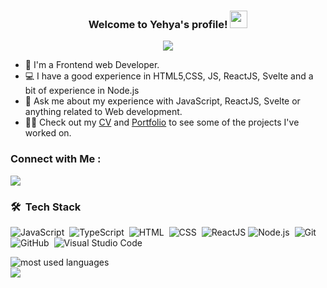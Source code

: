<h3 align="center">
  Welcome to Yehya's profile!
  <img src="https://media.giphy.com/media/hvRJCLFzcasrR4ia7z/giphy.gif" width="28">
</h3>

<!-- Typing SVG by DenverCoder1 - https://github.com/DenverCoder1/readme-typing-svg -->
<p align="center">
  <a href="https://github.com/DenverCoder1/readme-typing-svg"><img src="https://readme-typing-svg.herokuapp.com/?lines=Frontend%20Web%20Developer;Always%20learning%20new%20things&font=Fira%20Code&center=true&width=440&height=45&color=1c7ed6&vCenter=true&size=22"></a>
</p> 

- 🏢 I'm a Frontend web Developer.
- 💻 I have a good experience in HTML5,CSS, JS, ReactJS, Svelte and a bit of experience in Node.js
- 💬 Ask me about my experience with JavaScript, ReactJS, Svelte or anything related to Web development.
- 👨‍💻 Check out my <a href="https://rxresu.me/yehya/yehya-shaaban-cv">CV</a> and <a href="https://y22-portfolio.netlify.app/">Portfolio</a> to see some of the projects I've worked on.


### Connect with Me :

<a href="https://www.linkedin.com/in/yehyashaaban/" target="_blank"><img src="https://img.shields.io/badge/-Yehya Shaaban-0077B5?style=for-the-badge&logo=Linkedin&logoColor=white"/></a>

### 🛠 &nbsp;Tech Stack
![JavaScript](https://img.shields.io/badge/-JavaScript-05122A?style=flat&logo=javascript)&nbsp;
![TypeScript](https://img.shields.io/badge/-TypeScript-05122A?style=flat&logo=typescript)&nbsp;
![HTML](https://img.shields.io/badge/-HTML-05122A?style=flat&logo=HTML5)&nbsp;
![CSS](https://img.shields.io/badge/-CSS-05122A?style=flat&logo=CSS3&logoColor=1572B6)&nbsp;
![ReactJS](https://img.shields.io/badge/-React-05122A?style=flat&logo=react)
![Node.js](https://img.shields.io/badge/-Node.js-05122A?style=flat&logo=node.js&logoColor=339933)&nbsp;
![Git](https://img.shields.io/badge/-Git-05122A?style=flat&logo=git)&nbsp;
![GitHub](https://img.shields.io/badge/-GitHub-05122A?style=flat&logo=github)&nbsp;
![Visual Studio Code](https://img.shields.io/badge/-Visual%20Studio%20Code-05122A?style=flat&logo=visual-studio-code&logoColor=007ACC)&nbsp;




<img align="left" src="https://github-readme-stats.vercel.app/api/top-langs?username=Yehya22&show_icons=true&locale=en&layout=compact&theme=radical" alt="most used languages" />
<br>
<a href="https://komarev.com/ghpvc/?username=Yehya22&style=for-the-badge">
    <img src="https://komarev.com/ghpvc/?username=Yehya22&style=for-the-badge">
</a>
